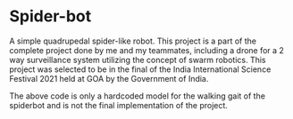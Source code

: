 # Spider-bot
A simple quadrupedal spider-like robot.
This project is a part of the complete project done by me and my teammates, including a drone for a 2 way surveillance system utilizing the concept of swarm robotics.
This project was selected to be in the final of the India International Science Festival 2021 held at GOA by the Government of India.

The above code is only a hardcoded model for the walking gait of the spiderbot and is not the final implementation of the project.
